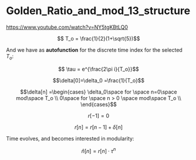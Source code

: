 # Golden_Ratio_and_mod_13_structure

https://www.youtube.com/watch?v=NY5tgKBtLQ0

$$ T_o  = \frac{1}{2}(1+\sqrt{5})$$

And we have as **autofunction** for the discrete time index for the selected $T_o$:

$$ \tau = e^{\frac{2\pi i}{T_o}}$$



$$\delta[0]=\delta_0 =\frac{1}{T_o}$$

$$\delta[n] =\begin{cases} \delta_0\space for \space n=0\space mod\space T_o \\
                     0\space for \space n > 0 \space mod\space T_o \\
       \end{cases}$$

$$r[-1]=0$$


$$r[n] = r[n-1] + \delta[n] $$


Time evolves, and becomes interested in modularity:

$$\hat n[n] =r[n]·\tau^{n}$$





